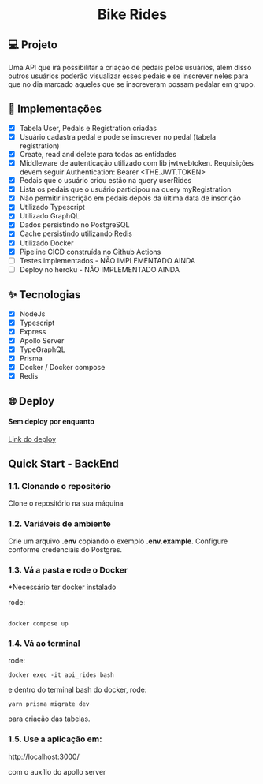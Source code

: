 <h1 align="center">
  Bike Rides
</h1>

## 💻 Projeto

Uma API que irá possibilitar a criação de pedais pelos usuários, além disso outros usuários poderão visualizar esses pedais e se inscrever neles para que no dia marcado aqueles que se inscreveram possam pedalar em grupo.

## 🔨 Implementações

- [x] Tabela User, Pedals e Registration criadas
- [x] Usuário cadastra pedal e pode se inscrever no pedal (tabela registration)
- [x] Create, read and delete para todas as entidades
- [x] Middleware de autenticação utilizado com lib jwtwebtoken. Requisições devem seguir Authentication: Bearer <THE.JWT.TOKEN>
- [x] Pedais que o usuário criou estão na query userRides
- [x] Lista os pedais que o usuário participou na query myRegistration
- [x] Não permitir inscrição em pedais depois da última data de inscrição
- [x] Utilizado Typescript
- [x] Utilizado GraphQL
- [x] Dados persistindo no PostgreSQL
- [x] Cache persistindo utilizando Redis
- [x] Utilizado Docker
- [x] Pipeline CICD construída no Github Actions
- [ ] Testes implementados - NÃO IMPLEMENTADO AINDA
- [ ] Deploy no heroku - NÃO IMPLEMENTADO AINDA

## ✨ Tecnologias

- [x] NodeJs
- [x] Typescript
- [x] Express
- [x] Apollo Server
- [x] TypeGraphQL
- [x] Prisma
- [x] Docker / Docker compose
- [x] Redis

## 🌐 Deploy

#### Sem deploy por enquanto

[Link do deploy]()

## Quick Start - BackEnd

### 1.1. Clonando o repositório

Clone o repositório na sua máquina

### 1.2. Variáveis de ambiente

Crie um arquivo **.env** copiando o exemplo **.env.example**.
Configure conforme credenciais do Postgres.

### 1.3. Vá a pasta e rode o Docker

\*Necessário ter docker instalado

rode:

```

docker compose up

```

### 1.4. Vá ao terminal

rode:

```
docker exec -it api_rides bash
```

e dentro do terminal bash do docker, rode:

```
yarn prisma migrate dev
```

para criação das tabelas.

### 1.5. Use a aplicação em:

http://localhost:3000/

com o auxílio do apollo server

